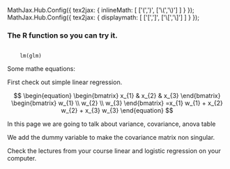 MathJax.Hub.Config({
  tex2jax: {
    inlineMath: [ ['\(','\)', ['\\(','\\)'] ]
  }
});
MathJax.Hub.Config({
  tex2jax: {
    displaymath: [ ['\[','\]', ['\\[','\\]'] ]
  }
});


### The R function so you can try it.
<code class="r">
    lm(glm)
</code>


Some mathe equations:

First check out simple linear regression.

$$ \begin{equation} \begin{bmatrix} x_{1} & x_{2} & x_{3} \end{bmatrix} \begin{bmatrix} w_{1} \\ w_{2} \\ w_{3} \end{bmatrix} =x_{1} w_{1} + x_{2} w_{2} + x_{3} w_{3} \end{equation} $$


In this page we are going to talk about variance, covariance, anova table









We add the dummy variable to make the covariance matrix non singular.

Check the lectures from your course linear and logistic regression on your computer.
